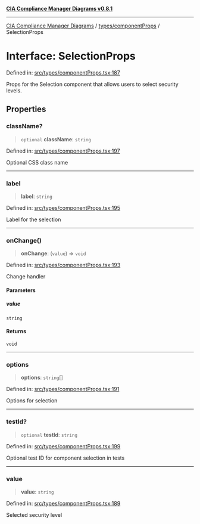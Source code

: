 [**CIA Compliance Manager Diagrams v0.8.1**](../../../README.md)

***

[CIA Compliance Manager Diagrams](../../../modules.md) / [types/componentProps](../README.md) / SelectionProps

# Interface: SelectionProps

Defined in: [src/types/componentProps.tsx:187](https://github.com/Hack23/cia-compliance-manager/blob/aea527f1006de96602c10bb201453301cffe7b07/src/types/componentProps.tsx#L187)

Props for the Selection component that allows users to select security levels.

## Properties

### className?

> `optional` **className**: `string`

Defined in: [src/types/componentProps.tsx:197](https://github.com/Hack23/cia-compliance-manager/blob/aea527f1006de96602c10bb201453301cffe7b07/src/types/componentProps.tsx#L197)

Optional CSS class name

***

### label

> **label**: `string`

Defined in: [src/types/componentProps.tsx:195](https://github.com/Hack23/cia-compliance-manager/blob/aea527f1006de96602c10bb201453301cffe7b07/src/types/componentProps.tsx#L195)

Label for the selection

***

### onChange()

> **onChange**: (`value`) => `void`

Defined in: [src/types/componentProps.tsx:193](https://github.com/Hack23/cia-compliance-manager/blob/aea527f1006de96602c10bb201453301cffe7b07/src/types/componentProps.tsx#L193)

Change handler

#### Parameters

##### value

`string`

#### Returns

`void`

***

### options

> **options**: `string`[]

Defined in: [src/types/componentProps.tsx:191](https://github.com/Hack23/cia-compliance-manager/blob/aea527f1006de96602c10bb201453301cffe7b07/src/types/componentProps.tsx#L191)

Options for selection

***

### testId?

> `optional` **testId**: `string`

Defined in: [src/types/componentProps.tsx:199](https://github.com/Hack23/cia-compliance-manager/blob/aea527f1006de96602c10bb201453301cffe7b07/src/types/componentProps.tsx#L199)

Optional test ID for component selection in tests

***

### value

> **value**: `string`

Defined in: [src/types/componentProps.tsx:189](https://github.com/Hack23/cia-compliance-manager/blob/aea527f1006de96602c10bb201453301cffe7b07/src/types/componentProps.tsx#L189)

Selected security level
